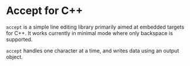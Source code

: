 # Accept for C++

`accept` is a simple line editing library primarily aimed at embedded targets
for C++. It works currently in minimal mode where only backspace is supported.

`accept` handles one character at a time, and writes data using an output object.
